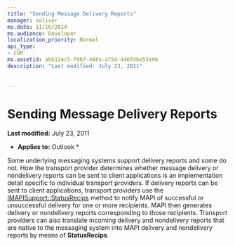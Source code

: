 ```yaml
---
title: "Sending Message Delivery Reports"
manager: soliver
ms.date: 11/16/2014
ms.audience: Developer
localization_priority: Normal
api_type:
- COM
ms.assetid: abb12ec5-f0b7-488a-a75d-446f4be53e96
description: "Last modified: July 23, 2011"
 
 
---
```


# Sending Message Delivery Reports

 **Last modified:** July 23, 2011 
  
 * **Applies to:** Outlook * 
  
Some underlying messaging systems support delivery reports and some do not. How the transport provider determines whether message delivery or nondelivery reports can be sent to client applications is an implementation detail specific to individual transport providers. If delivery reports can be sent to client applications, transport providers use the [IMAPISupport::StatusRecips](imapisupport-statusrecips.md) method to notify MAPI of successful or unsuccessful delivery for one or more recipients. MAPI then generates delivery or nondelivery reports corresponding to those recipients. Transport providers can also translate incoming delivery and nondelivery reports that are native to the messaging system into MAPI delivery and nondelivery reports by means of **StatusRecips**.
  

